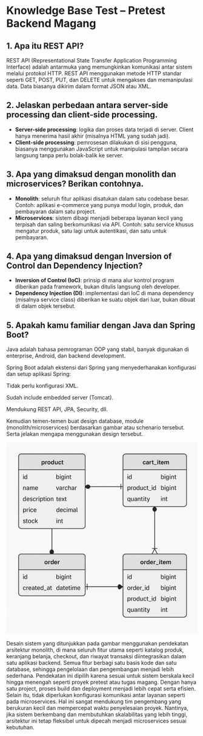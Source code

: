 # Knowledge Base Test – Pretest Backend Magang

## 1. Apa itu REST API?

REST API (Representational State Transfer Application Programming Interface) adalah antarmuka yang memungkinkan komunikasi antar sistem melalui protokol HTTP.
REST API menggunakan metode HTTP standar seperti GET, POST, PUT, dan DELETE untuk mengakses dan memanipulasi data. Data biasanya dikirim dalam format JSON atau XML.

## 2. Jelaskan perbedaan antara server-side processing dan client-side processing.
- **Server-side processing**: logika dan proses data terjadi di server. Client hanya menerima hasil akhir (misalnya HTML yang sudah jadi).
- **Client-side processing**: pemrosesan dilakukan di sisi pengguna, biasanya menggunakan JavaScript untuk manipulasi tampilan secara langsung tanpa perlu bolak-balik ke server.

## 3. Apa yang dimaksud dengan monolith dan microservices? Berikan contohnya.
- **Monolith**: seluruh fitur aplikasi disatukan dalam satu codebase besar. Contoh: aplikasi e-commerce yang punya modul login, produk, dan pembayaran dalam satu project.
- **Microservices**: sistem dibagi menjadi beberapa layanan kecil yang terpisah dan saling berkomunikasi via API. Contoh: satu service khusus mengatur produk, satu lagi untuk autentikasi, dan satu untuk pembayaran.

## 4. Apa yang dimaksud dengan Inversion of Control dan Dependency Injection?
- **Inversion of Control (IoC)**: prinsip di mana alur kontrol program diberikan pada framework, bukan ditulis langsung oleh developer.
- **Dependency Injection (DI)**: implementasi dari IoC di mana dependency (misalnya service class) diberikan ke suatu objek dari luar, bukan dibuat di dalam objek tersebut.

## 5. Apakah kamu familiar dengan Java dan Spring Boot?
Java adalah bahasa pemrograman OOP yang stabil, banyak digunakan di enterprise, Android, dan backend development.

Spring Boot adalah ekstensi dari Spring yang menyederhanakan konfigurasi dan setup aplikasi Spring:

Tidak perlu konfigurasi XML.

Sudah include embedded server (Tomcat).

Mendukung REST API, JPA, Security, dll.



Kemudian temen-temen buat design database, module (monolith/microservices) berdasarkan gambar atau schenario tersebut. Serta jelakan mengapa menggunakan design tersebut.

![Design_Database](imgs/Design_Database.png)

Desain sistem yang ditunjukkan pada gambar menggunakan pendekatan arsitektur monolith, di mana seluruh fitur utama seperti katalog produk, keranjang belanja, checkout, dan riwayat transaksi diintegrasikan dalam satu aplikasi backend. Semua fitur berbagi satu basis kode dan satu database, sehingga pengelolaan dan pengembangan menjadi lebih sederhana. Pendekatan ini dipilih karena sesuai untuk sistem berskala kecil hingga menengah seperti proyek pretest atau tugas magang. Dengan hanya satu project, proses build dan deployment menjadi lebih cepat serta efisien. Selain itu, tidak diperlukan konfigurasi komunikasi antar layanan seperti pada microservices. Hal ini sangat mendukung tim pengembang yang berukuran kecil dan mempercepat waktu penyelesaian proyek. Nantinya, jika sistem berkembang dan membutuhkan skalabilitas yang lebih tinggi, arsitektur ini tetap fleksibel untuk dipecah menjadi microservices sesuai kebutuhan.




